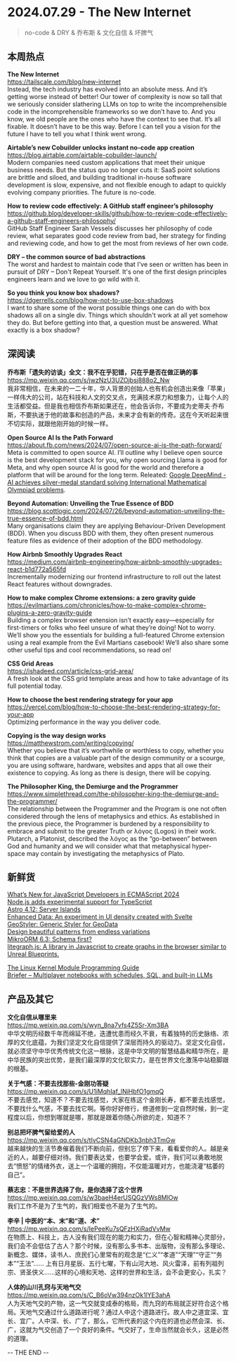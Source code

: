 2024.07.29 -  The New Internet  
========  

> no-code & DRY & 乔布斯 & 文化自信 & 坏脾气

## 本周热点

**The New Internet**  
https://tailscale.com/blog/new-internet  
Instead, the tech industry has evolved into an absolute mess. And it’s getting worse instead of better! Our tower of complexity is now so tall that we seriously consider slathering LLMs on top to write the incomprehensible code in the incomprehensible frameworks so we don’t have to. And you know, we old people are the ones who have the context to see that. It’s all fixable. It doesn’t have to be this way. Before I can tell you a vision for the future I have to tell you what I think went wrong.

**Airtable’s new Cobuilder unlocks instant no-code app creation**  
https://blog.airtable.com/airtable-cobuilder-launch/  
Modern companies need custom applications that meet their unique business needs. But the status quo no longer cuts it: SaaS point solutions are brittle and siloed, and building traditional in-house software development is slow, expensive, and not flexible enough to adapt to quickly evolving company priorities. The future is no-code. 

**How to review code effectively: A GitHub staff engineer’s philosophy**  
https://github.blog/developer-skills/github/how-to-review-code-effectively-a-github-staff-engineers-philosophy/  
GitHub Staff Engineer Sarah Vessels discusses her philosophy of code review, what separates good code review from bad, her strategy for finding and reviewing code, and how to get the most from reviews of her own code.

**DRY – the common source of bad abstractions**  
The worst and hardest to maintain code that I've seen or written has been in pursuit of DRY – Don't Repeat Yourself. It's one of the first design principles engineers learn and we love to go wild with it.

**So you think you know box shadows?**  
https://dgerrells.com/blog/how-not-to-use-box-shadows  
I want to share some of the worst possible things one can do with box shadows all on a single div. Things which shouldn't work at all yet somehow they do. But before getting into that, a question must be answered. What exactly is a box shadow?

## 深阅读

**乔布斯「遗失的访谈」全文：我不在乎犯错，只在乎是否在做正确的事**  
https://mp.weixin.qq.com/s/jwzNzU3UZOjbsj888o2_Nw  
我非常相信，在未来的一二十年，华人背景的创始人也有机会创造出来像「苹果」一样伟大的公司，站在科技和人文的交叉点，充满技术原力和想象力，让每个人的生活都受益。但是我也相信乔布斯如果还在，他会告诉你，不要成为史蒂夫·乔布斯，不要执迷于他的故事和创造的产品，未来才会有新的传奇。这在今天听起来很不切实际，就跟他刚开始的时候一样。

**Open Source AI Is the Path Forward**  
https://about.fb.com/news/2024/07/open-source-ai-is-the-path-forward/  
Meta is committed to open source AI. I’ll outline why I believe open source is the best development stack for you, why open sourcing Llama is good for Meta, and why open source AI is good for the world and therefore a platform that will be around for the long term. Releated: [Google DeepMind - AI achieves silver-medal standard solving International Mathematical Olympiad problems](https://deepmind.google/discover/blog/ai-solves-imo-problems-at-silver-medal-level/).  

**Beyond Automation: Unveiling the True Essence of BDD**  
https://blog.scottlogic.com/2024/07/26/beyond-automation-unveiling-the-true-essence-of-bdd.html  
Many organisations claim they are applying Behaviour-Driven Development (BDD). When you discuss BDD with them, they often present numerous feature files as evidence of their adoption of the BDD methodology.  

**How Airbnb Smoothly Upgrades React**  
https://medium.com/airbnb-engineering/how-airbnb-smoothly-upgrades-react-b1d772a565fd  
Incrementally modernizing our frontend infrastructure to roll out the latest React features without downgrades.

**How to make complex Chrome extensions: a zero gravity guide**  
https://evilmartians.com/chronicles/how-to-make-complex-chrome-plugins-a-zero-gravity-guide  
Building a complex browser extension isn’t exactly easy—especially for first-timers or folks who feel unsure of what they’re doing! Not to worry. We’ll show you the essentials for building a full-featured Chrome extension using a real example from the Evil Martians casebook! We’ll also share some other useful tips and cool recommendations, so read on!

**CSS Grid Areas**  
https://ishadeed.com/article/css-grid-area/  
A fresh look at the CSS grid template areas and how to take advantage of its full potential today.

**How to choose the best rendering strategy for your app**  
https://vercel.com/blog/how-to-choose-the-best-rendering-strategy-for-your-app  
Optimizing performance in the way you deliver code.

**Copying is the way design works**  
https://matthewstrom.com/writing/copying/  
Whether you believe that it’s worthwhile or worthless to copy, whether you think that copies are a valuable part of the design community or a scourge, you are using software, hardware, websites and apps that all owe their existence to copying. As long as there is design, there will be copying.

**The Philosopher King, the Demiurge and the Programmer**  
https://www.simplethread.com/the-philosopher-king-the-demiurge-and-the-programmer/  
The relationship between the Programmer and the Program is one not often considered through the lens of metaphysics and ethics. As established in the previous piece, the Programmer is burdened by a responsibility to embrace and submit to the greater Truth or λόγος (Logos) in their work. Plutarch, a Platonist, described the λόγος as the “go-between” between God and humanity and we will consider what that metaphysical hyper-space may contain by investigating the metaphysics of Plato.

## 新鲜货

[What’s New for JavaScript Developers in ECMAScript 2024](https://thenewstack.io/whats-new-for-javascript-developers-in-ecmascript-2024/)  
[Node.js adds experimental support for TypeScript](https://github.com/nodejs/node/pull/53725)  
[Astro 4.12: Server Islands](https://astro.build/blog/astro-4120/)  
[Enhanced Data: An experiment in UI density created with Svelte](https://cybernetic.dev/grid)  
[GeoStyler: Generic Styler for GeoData](https://geostyler.org/)  
[Design beautiful patterns from endless variations](https://patternpad.com/)  
[MikroORM 6.3: Schema first?](https://mikro-orm.io/blog/mikro-orm-6-3-released)  
[litegraph.js: A library in Javascript to create graphs in the browser similar to Unreal Blueprints.](https://github.com/jagenjo/litegraph.js)  

[The Linux Kernel Module Programming Guide](https://sysprog21.github.io/lkmpg/)  
[Briefer – Multiplayer notebooks with schedules, SQL, and built-in LLMs](https://briefer.cloud/launches/notebooks/)  

## 产品及其它  

**文化自信从哪里来**  
https://mp.weixin.qq.com/s/wyn_8na7vfs4Z5Sr-Xm3BA  
中华文明历经数千年而绵延不绝，迭遭忧患而经久不衰，有着独特的历史脉络、浓厚的文化底蕴，为我们坚定文化自信提供了深层而持久的驱动力。坚定文化自信，就必须坚守中华优秀传统文化这一根脉，这是中华文明的智慧结晶和精华所在，是中华民族的突出优势，是我们最深厚的文化软实力，是在世界文化激荡中站稳脚跟的根基。

**关于气感：不要去找那些-金刚功答疑**  
https://mp.weixin.qq.com/s/U1iMqhIaf_lNiHbfO1gmqQ  
不要去感觉，知道不？不要去找感觉，大家在练这个金刚长寿，都不要去找感觉，不要找什么气感，不要去找它啊。等你好好修行，修道修到一定自然时候，到一定程度以后，你想到哪就是哪，那就是跟着你随心所欲的走，知道不？

**别总把坏脾气留给爱的人**  
https://mp.weixin.qq.com/s/tIvCSN4aGNDKb3nbh3TmGw  
越来越快的生活节奏催着我们不断向前，但别忘了停下来，看看爱你的人。越是亲近的人，越要仔细对待。我们要表达爱，也要学会爱。或许，我们可以勇敢地脱去“愤怒”的情绪外衣，送上一个温暖的拥抱，不仅能温暖对方，也能浇灌“枯萎的自己”。

**蔡志忠：不是世界选择了你，是你选择了这个世界**  
https://mp.weixin.qq.com/s/w3baeH4erUSQGzVWs8MlOw  
我们工作不是为了生气的，我们相爱也不是为了生气的。

**李辛 | 中医的“本、末”和“道、术”**  
https://mp.weixin.qq.com/s/IePeeKu7sQFzHXiRadVvMw  
在物质上、科技上，古人没有我们现在的能力和实力，但在心智和精神心灵部分，我们会不会低估了古人？那个时候，没有那么多书本、出版物，没有那么多理论、新概念、媒体，读书人、庶民们心里常有的观念是“仁义”“孝道”“天理”“守正”“务本”“王法”...... 上有日月星辰、五行七曜，下有山河大地、风火雷泽，前有列祖列宗、贤圣侠义......这样的心境和天地、这样的世界和生活，会不会更安心，扎实？

**人体的山川孔窍与天地气交**  
https://mp.weixin.qq.com/s/C_B6oVw394nzOk1lYE3ahA  
人为天地气交的产物，这一气交就变成泰的格局，而九窍的布局就正好符合这个格局。天地气交通过什么道路进行呢？通过人中这个道路进行。故人中之道宜深、宜长、宜广。人中深、长、广了，那么，它所代表的这个内在的道也必然会深、长、广，这就为气交创造了一个良好的条件。气交好了，生命当然就会长久，这是必然的道理。

-- THE END --
